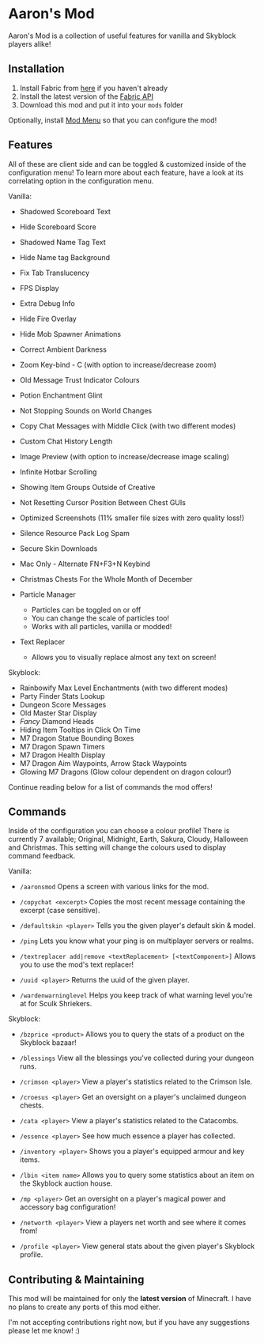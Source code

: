 # Aaron's Mod
Aaron's Mod is a collection of useful features for vanilla and Skyblock players alike!

## Installation
1. Install Fabric from [here](https://fabricmc.net/use/installer/) if you haven't already
2. Install the latest version of the [Fabric API](https://modrinth.com/mod/fabric-api)
3. Download this mod and put it into your `mods` folder

Optionally, install [Mod Menu](https://modrinth.com/mod/modmenu) so that you can configure the mod!

## Features
All of these are client side and can be toggled & customized inside of the configuration menu! To learn more about each feature, have a look at its correlating option in the configuration menu.

Vanilla:

* Shadowed Scoreboard Text
* Hide Scoreboard Score
* Shadowed Name Tag Text
* Hide Name tag Background
* Fix Tab Translucency
* FPS Display
* Extra Debug Info
* Hide Fire Overlay
* Hide Mob Spawner Animations
* Correct Ambient Darkness
* Zoom Key-bind - C (with option to increase/decrease zoom)
* Old Message Trust Indicator Colours
* Potion Enchantment Glint
* Not Stopping Sounds on World Changes
* Copy Chat Messages with Middle Click (with two different modes)
* Custom Chat History Length
* Image Preview (with option to increase/decrease image scaling)
* Infinite Hotbar Scrolling
* Showing Item Groups Outside of Creative
* Not Resetting Cursor Position Between Chest GUIs
* Optimized Screenshots (11% smaller file sizes with zero quality loss!)
* Silence Resource Pack Log Spam
* Secure Skin Downloads
* Mac Only - Alternate FN+F3+N Keybind
* Christmas Chests For the Whole Month of December

* Particle Manager
    * Particles can be toggled on or off
    * You can change the scale of particles too!
    * Works with all particles, vanilla or modded!

* Text Replacer
    * Allows you to visually replace almost any text on screen!

Skyblock:

* Rainbowify Max Level Enchantments (with two different modes)
* Party Finder Stats Lookup
* Dungeon Score Messages
* Old Master Star Display
* *Fancy* Diamond Heads
* Hiding Item Tooltips in Click On Time
* M7 Dragon Statue Bounding Boxes
* M7 Dragon Spawn Timers
* M7 Dragon Health Display
* M7 Dragon Aim Waypoints, Arrow Stack Waypoints
* Glowing M7 Dragons (Glow colour dependent on dragon colour!)

Continue reading below for a list of commands the mod offers!

## Commands
Inside of  the configuration you can choose a colour profile! There is currently 7 available; Original, Midnight, Earth, Sakura, Cloudy, Halloween and Christmas. This setting will change the colours used to display command feedback.

Vanilla:

* `/aaronsmod` Opens a screen with various links for the mod.

* `/copychat <excerpt>` Copies the most recent message containing the excerpt (case sensitive).

* `/defaultskin <player>` Tells you the given player's default skin & model.

* `/ping` Lets you know what your ping is on multiplayer servers or realms.

* `/textreplacer add|remove <textReplacement> [<textComponent>]` Allows you to use the mod's text replacer!

* `/uuid <player>` Returns the uuid of the given player.

* `/wardenwarninglevel` Helps you keep track of what warning level you're at for Sculk Shriekers.

Skyblock:

* `/bzprice <product>` Allows you to query the stats of a product on the Skyblock bazaar!

* `/blessings` View all the blessings you've collected during your dungeon runs.

* `/crimson <player>` View a player's statistics related to the Crimson Isle.

* `/croesus <player>` Get an oversight on a player's unclaimed dungeon chests.

* `/cata <player>` View a player's statistics related to the Catacombs.

* `/essence <player>` See how much essence a player has collected.

* `/inventory <player>` Shows you a player's equipped armour and key items.

* `/lbin <item name>` Allows you to query some statistics about an item on the Skyblock auction house.

* `/mp <player>` Get an oversight on a player's magical power and accessory bag configuration!

* `/networth <player>` View a players net worth and see where it comes from!

* `/profile <player>` View general stats about the given player's Skyblock profile.

## Contributing & Maintaining
This mod will be maintained for only the **latest version** of Minecraft. I have no plans to create any ports of this mod either.

I'm not accepting contributions right now, but if you have any suggestions please let me know! :)